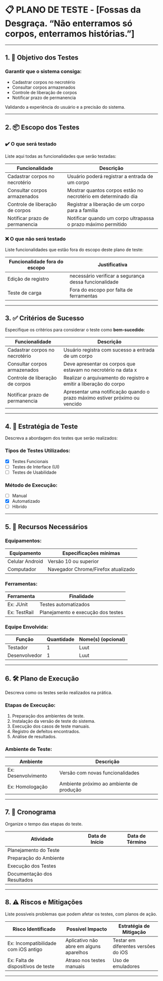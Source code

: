 # 📋 PLANO DE TESTE - [Fossas da Desgraça. “Não enterramos só corpos, enterramos histórias.”]

---

## 1. 🎯 Objetivo dos Testes


### Garantir que o sistema consiga: 
- Cadastrar corpos no necrotério
- Consultar corpos armazenados
- Controle de liberação de corpos
- Notificar prazo de permanencia
  

Validando a experiência do usuário e a precisão do sistema.

---

## 2. 📦 Escopo dos Testes

### ✔️ O que será testado

Liste aqui todas as funcionalidades que serão testadas:

| Funcionalidade                  | Descrição                                                     |
|---------------------------------|---------------------------------------------------------------|
| Cadastrar corpos no necrotério  | Usuário poderá registrar a entrada de um corpo                |
| Consultar corpos armazenados    | Mostrar quantos corpos estão no necrotério em determinado dia |
| Controle de liberação de corpos | Registrar a liberação de um corpo para a família              |
| Notificar prazo de permanencia  | Notificar quando um corpo ultrapassa o prazo máximo permitido |

### ❌ O que **não** será testado

Liste funcionalidades que estão fora do escopo deste plano de teste:

| Funcionalidade fora do escopo  | Justificativa                                         |
|--------------------------------|-------------------------------------------------------|
| Edição de registro             | necessário verificar a segurança dessa funcionalidade |
| Teste de carga                 | Fora do escopo por falta de ferramentas               |

---

## 3. ✅ Critérios de Sucesso

Especifique os critérios para considerar o teste como **bem-sucedido**:

| Funcionalidade                  | Descrição                                                                   |
|---------------------------------|-----------------------------------------------------------------------------|
| Cadastrar corpos no necrotério  | Usuário registra com sucesso a entrada de um corpo                          |
| Consultar corpos armazenados    | Deve apresentar os corpos que estavam no necrotério na data x               |
| Controle de liberação de corpos | Realizar o arquivamento do registro e emitir a liberação do corpo           |
| Notificar prazo de permanencia  | Apresentar uma notificação quando o prazo máximo estiver próximo ou vencido |

---

## 4. 🧪 Estratégia de Teste

Descreva a abordagem dos testes que serão realizados:

### Tipos de Testes Utilizados:

- [x] Testes Funcionais
- [ ] Testes de Interface (UI)
- [ ] Testes de Usabilidade

### Método de Execução:

- [ ] Manual
- [x] Automatizado
- [ ] Híbrido

---

## 5. 🧰 Recursos Necessários

### Equipamentos:

| Equipamento        | Especificações mínimas                     |
|--------------------|--------------------------------------------|
|  Celular Android   | Versão 10 ou superior                         |
|  Computador        | Navegador Chrome/Firefox atualizado           |

### Ferramentas:

| Ferramenta             | Finalidade                             |
|------------------------|----------------------------------------|
| Ex: JUnit              | Testes automatizados                   |
| Ex: TestRail           | Planejamento e execução dos testes     |

### Equipe Envolvida:

| Função                 | Quantidade | Nome(s) (opcional)       |
|------------------------|------------|--------------------------|
| Testador               |    1       |      Luut                |
| Desenvolvedor          |    1       |      Luut                |


---

## 6. 🛠️ Plano de Execução

Descreva como os testes serão realizados na prática.

### Etapas de Execução:

1. Preparação dos ambientes de teste.
2. Instalação da versão de teste do sistema.
3. Execução dos casos de teste manuais.
4. Registro de defeitos encontrados.
5. Análise de resultados.

### Ambiente de Teste:

| Ambiente               | Descrição                                     |
|------------------------|-----------------------------------------------|
| Ex: Desenvolvimento    | Versão com novas funcionalidades              |
| Ex: Homologação        | Ambiente próximo ao ambiente de produção      |

---

## 7. 📆 Cronograma

Organize o tempo das etapas do teste.

| Atividade                  | Data de Início | Data de Término |
|---------------------------|----------------|-----------------|
| Planejamento do Teste     |                |                 |
| Preparação do Ambiente    |                |                 |
| Execução dos Testes       |                |                 |
| Documentação dos Resultados|               |                 |

---

## 8. ⚠️ Riscos e Mitigações

Liste possíveis problemas que podem afetar os testes, com planos de ação.

| Risco Identificado                      | Possível Impacto                   | Estratégia de Mitigação                     |
|----------------------------------------|-----------------------------------|---------------------------------------------|
| Ex: Incompatibilidade com iOS antigo   | Aplicativo não abre em alguns aparelhos | Testar em diferentes versões do iOS      |
| Ex: Falta de dispositivos de teste     | Atraso nos testes manuais         | Uso de emuladores                           |

---
